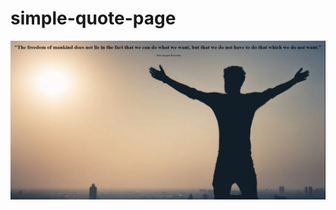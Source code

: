 # simple-quote-page
![Image of simple-footer](https://github.com/thenny23/simple-quote-page/blob/master/screenshot-nimbus-capture-2020.09.12-23_53_24.png)
